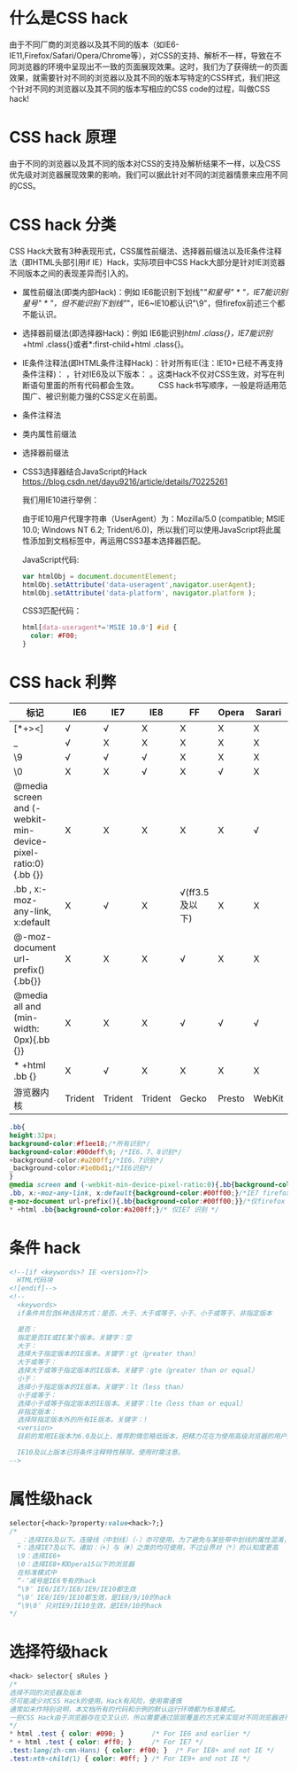# 什么是CSS hack

由于不同厂商的浏览器以及其不同的版本（如IE6-IE11,Firefox/Safari/Opera/Chrome等），对CSS的支持、解析不一样，导致在不同浏览器的环境中呈现出不一致的页面展现效果。这时，我们为了获得统一的页面效果，就需要针对不同的浏览器以及其不同的版本写特定的CSS样式，我们把这个针对不同的浏览器以及其不同的版本写相应的CSS code的过程，叫做CSS hack!

# CSS hack 原理

由于不同的浏览器以及其不同的版本对CSS的支持及解析结果不一样，以及CSS优先级对浏览器展现效果的影响，我们可以据此针对不同的浏览器情景来应用不同的CSS。

# CSS hack 分类

CSS Hack大致有3种表现形式，CSS属性前缀法、选择器前缀法以及IE条件注释法（即HTML头部引用if IE）Hack，实际项目中CSS Hack大部分是针对IE浏览器不同版本之间的表现差异而引入的。

* 属性前缀法(即类内部Hack)：例如 IE6能识别下划线"_"和星号" * "，IE7能识别星号" * "，但不能识别下划线"_"，IE6~IE10都认识"\9"，但firefox前述三个都不能认识。
* 选择器前缀法(即选择器Hack)：例如 IE6能识别*html .class{}，IE7能识别*+html .class{}或者*:first-child+html .class{}。
* IE条件注释法(即HTML条件注释Hack)：针对所有IE(注：IE10+已经不再支持条件注释)： <!--[if IE]>IE浏览器显示的内容 <![endif]-->，针对IE6及以下版本： <!--[if lt IE 6]>只在IE6-显示的内容 <![endif]-->。这类Hack不仅对CSS生效，对写在判断语句里面的所有代码都会生效。
　　
CSS hack书写顺序，一般是将适用范围广、被识别能力强的CSS定义在前面。

* 条件注释法

* 类内属性前缀法

* 选择器前缀法

* CSS3选择器结合JavaScript的Hack
  https://blog.csdn.net/dayu9216/article/details/70225261

  我们用IE10进行举例：

  由于IE10用户代理字符串（UserAgent）为：Mozilla/5.0 (compatible; MSIE 10.0; Windows NT 6.2; Trident/6.0)，所以我们可以使用JavaScript将此属性添加到文档标签中，再运用CSS3基本选择器匹配。

  JavaScript代码:

  ```js
  var htmlObj = document.documentElement;
  htmlObj.setAttribute('data-useragent',navigator.userAgent);
  htmlObj.setAttribute('data-platform', navigator.platform );
  ```

  CSS3匹配代码：

  ```css
  html[data-useragent*='MSIE 10.0'] #id {
    color: #F00;
  }
  ```

# CSS hack 利弊


|标记|IE6|IE7|IE8|FF|Opera|Sarari|
|-|-|-|-|-|-|-|
|[*+><]	|√|	√	|X|	X|	X|	X|
|_|	√|	X|	X|	X|	X|	X|
|\9|	√|	√|	√|	X|	X|	X|
|\0	|X	|X	|√	|X	|√	|X|
|@media screen and (-webkit-min-device-pixel-ratio:0){.bb {}}|	X|	X|	X|	X|	X|	√|
|.bb , x:-moz-any-link, x:default	|X	|√	|X	|√(ff3.5及以下)	|X	|X|
|@-moz-document url-prefix(){.bb{}}|	X|	X|	X|	√|	X|	X|
|@media all and (min-width: 0px){.bb {}}	|X	|X	|X	|√	|√	|√|
|* +html .bb {}|	X|	√|	X|	X|	X|	X|
|游览器内核|	Trident|	Trident	|Trident|	Gecko|	Presto|	WebKit|

```css
.bb{
height:32px;
background-color:#f1ee18;/*所有识别*/
background-color:#00deff\9; /*IE6、7、8识别*/
+background-color:#a200ff;/*IE6、7识别*/
_background-color:#1e0bd1;/*IE6识别*/
}
@media screen and (-webkit-min-device-pixel-ratio:0){.bb{background-color:#f1ee18}}{} /*safari(Chrome) 有效 */
.bb, x:-moz-any-link, x:default{background-color:#00ff00;}/*IE7 firefox3.5及以下 识别 */ 
@-moz-document url-prefix(){.bb{background-color:#00ff00;}}/*仅firefox 识别*/ 
* +html .bb{background-color:#a200ff;}/* 仅IE7 识别 */
```

# 条件 hack

  ```html
  <!--[if <keywords>? IE <version>?]>
    HTML代码块
  <![endif]-->
  <!--
    <keywords>
    if条件共包含6种选择方式：是否、大于、大于或等于、小于、小于或等于、非指定版本

    是否：
    指定是否IE或IE某个版本。关键字：空
    大于：
    选择大于指定版本的IE版本。关键字：gt（greater than）
    大于或等于：
    选择大于或等于指定版本的IE版本。关键字：gte（greater than or equal）
    小于：
    选择小于指定版本的IE版本。关键字：lt（less than）
    小于或等于：
    选择小于或等于指定版本的IE版本。关键字：lte（less than or equal）
    非指定版本：
    选择除指定版本外的所有IE版本。关键字：!
    <version>
    目前的常用IE版本为6.0及以上，推荐酌情忽略低版本，把精力花在为使用高级浏览器的用户提供更好的体验上

    IE10及以上版本已将条件注释特性移除，使用时需注意。
  -->
  ```

# 属性级hack

  ```css
  selector{<hack>?property:value<hack>?;}
  /*
    _：选择IE6及以下。连接线（中划线）（-）亦可使用，为了避免与某些带中划线的属性混淆，所以使用下划线（_）更为合适。
    *：选择IE7及以下。诸如：（+）与（#）之类的均可使用，不过业界对（*）的认知度更高
    \9：选择IE6+
    \0：选择IE8+和Opera15以下的浏览器
    在标准模式中
    “-″减号是IE6专有的hack
    “\9″ IE6/IE7/IE8/IE9/IE10都生效
    “\0″ IE8/IE9/IE10都生效，是IE8/9/10的hack
    “\9\0″ 只对IE9/IE10生效，是IE9/10的hack
  */
  ```

# 选择符级hack

  ```css
  <hack> selector{ sRules }
  /*
  选择不同的浏览器及版本
  尽可能减少对CSS Hack的使用。Hack有风险，使用需谨慎
  通常如未作特别说明，本文档所有的代码和示例的默认运行环境都为标准模式。
  一些CSS Hack由于浏览器存在交叉认识，所以需要通过层层覆盖的方式来实现对不同浏览器进行Hack的。
  */
  * html .test { color: #090; }       /* For IE6 and earlier */
  * + html .test { color: #ff0; }     /* For IE7 */
  .test:lang(zh-cmn-Hans) { color: #f00; }  /* For IE8+ and not IE */
  .test:nth-child(1) { color: #0ff; } /* For IE9+ and not IE */
  ```
